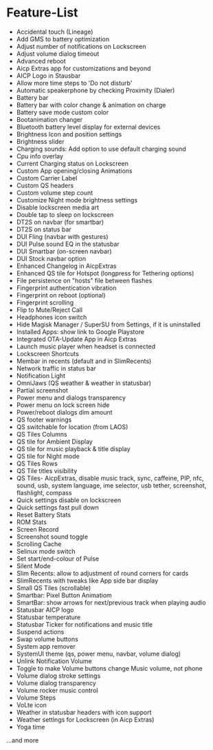 # Feature-List

- Accidental touch (Lineage)
- Add GMS to battery optimization
- Adjust number of notifications on Lockscreen
- Adjust volume dialog timeout
- Advanced reboot
- Aicp Extras app for customizations and beyond
- AICP Logo in Stausbar
- Allow more time steps to 'Do not disturb'
- Automatic speakerphone by checking Proximity (Dialer)
- Battery bar
- Battery bar with color change & animation on charge
- Battery save mode custom color
- Bootanimation changer
- Bluetooth battery level display for external devices
- Brightness Icon and position settings
- Brightness slider
- Charging sounds: Add option to use default charging sound
- Cpu info overlay
- Current Charging status on Lockscreen
- Custom App opening/closing Animations
- Custom Carrier Label
- Custom QS headers
- Custom volume step count
- Customize Night mode brightness settings
- Disable lockscreen media art
- Double tap to sleep on lockscreen
- DT2S on navbar (for smartbar)
- DT2S on status bar
- DUI Fling (navbar with gestures)
- DUI Pulse sound EQ in the statusbar
- DUI Smartbar (on-screen navbar)
- DUI Stock navbar option
- Enhanced Changelog in AicpExtras
- Enhanced QS tile for Hotspot (longpress for Tethering options)
- File persistence on "hosts" file between flashes
- Fingerprint authentication vibration
- Fingerprint on reboot (optional)
- Fingerprint scrolling
- Flip to Mute/Reject Call
- Headphones icon switch
- Hide Magisk Manager / SuperSU from Settings, if it is uninstalled
- Installed Apps: show link to Google Playstore
- Integrated OTA-Update App in Aicp Extras
- Launch music player when headset is connected
- Lockscreen Shortcuts
- Membar in recents (default and in SlimRecents)
- Network traffic in status bar
- Notification Light
- OmniJaws (QS weather & weather in statusbar)
- Partial screenshot
- Power menu and dialogs transparency
- Power menu on lock screen hide
- Power/reboot dialogs dim amount
- QS footer warnings
- QS switchable for location (from LAOS)
- QS Tiles Columns
- QS tile for Ambient Display
- QS tile for music playback & title display
- QS tile for Night mode
- QS Tiles Rows
- QS Tile titles visibility
- QS Tiles- AicpExtras, disable music track, sync, caffeine, PIP, nfc, sound, usb, system language, ime selector, usb tether, screenshot, flashlight, compass 
- Quick settings disable on lockscreen
- Quick settings fast pull down
- Reset Battery Stats
- ROM Stats
- Screen Record
- Screenshot sound toggle
- Scrolling Cache
- Selinux mode switch
- Set start/end-colour of Pulse
- Silent Mode
- Slim Recents: allow to adjustment of round corners for cards
- SlimRecents with tweaks like App side bar display
- Small QS Tiles (scrollable)
- Smartbar: Pixel Button Animatiom
- SmartBar: show arrows for next/previous track when playing audio
- Statusbar AICP logo
- Statusbar temperature
- Statusbar Ticker for notifications and music title
- Suspend actions
- Swap volume buttons
- System app remover
- SystemUI theme (qs, power menu, navbar, volume dialog)
- Unlink Notification Volume
- Toggle to make Volume buttons change Music volume, not phone
- Volume dialog stroke settings
- Volume dialog transparency
- Volume rocker music control
- Volume Steps
- VoLte icon
- Weather in statusbar headers with icon support
- Weather settings for Lockscreen (in Aicp Extras)
- Yoga time

...and more